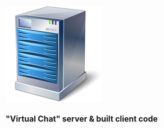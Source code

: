 ![Иллюстрация к проекту](https://github.com/GarryFirst-cripto/resurses/blob/master/pictures/server-1.png)
## "Virtual Chat" server & built client code

